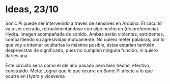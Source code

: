 # Ideas, 23/10

Sonic Pi puede ser intervenido a través de sensores en Arduino. El circuito va a ser cerrado, retroalimentándose con algo hecho en (de preferencia) Hydra. Imagen acompañada de 
sonido. Ambas serán violentas, estridentes, compartiendo su agresividad mutuamente. No quiero meter palabras, por lo que voy a intentar ocultarlas lo máximo 
posible, éstas estarían también desprovistas de significado, pues no cumplen ninguna función, ni quiero darles una

Este circuito sería como el del año pasado pero bien hecho, efectivo, construido. Meta: Lograr que lo que ocurre en Sonic Pi afecte a lo que ocurre en Hydra y viceversa
